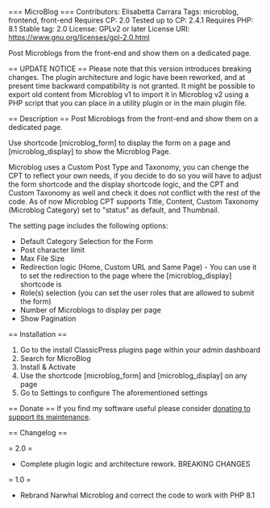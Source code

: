 === MicroBlog ===
Contributors: Elisabetta Carrara
Tags: microblog, frontend, front-end
Requires CP: 2.0
Tested up to CP: 2.4.1
Requires PHP: 8.1
Stable tag: 2.0
License: GPLv2 or later
License URI: https://www.gnu.org/licenses/gpl-2.0.html

Post Microblogs from the front-end and show them on a dedicated page.

== UPDATE NOTICE ==
Please note that this version introduces breaking changes. The plugin architecture and logic have been reworked, and at present time backward compatibility is not granted. It might be possible to export old content from Microblog v1 to import it in Microblog v2 using a PHP script that you can place in a utility plugin or in the main plugin file.

== Description ==
Post Microblogs from the front-end and show them on a dedicated page.

Use shortcode [microblog_form] to display the form on a page and [microblog_display] to show the Microblog Page.

Microblog uses a Custom Post Type and Taxonomy, you can chenge the CPT to reflect your own needs, if you decide to do so you will have to adjust the form shortcode and the display shortcode logic, and the CPT and Custom Taxonomy as well and check it does not conflict with the rest of the code. As of now Microblog CPT supports Title, Content, Custom Taxonomy (Microblog Category) set to "status" as default, and Thumbnail.

The setting page includes the following options:
- Default Category Selection for the Form
- Post character limit
- Max File Size
- Redirection logic (Home, Custom URL and Same Page) - You can use it to set the redirection to the page where the [microblog_display] shortcode is
- Role(s) selection (you can set the user roles that are allowed to submit the form)
- Number of Microblogs to display per page
- Show Pagination

== Installation ==

1. Go to the install ClassicPress plugins page within your admin dashboard
2. Search for MicroBlog
3. Install & Activate
4. Use the shortcode [microblog_form] and [microblog_display] on any page
5. Go to Settings to configure The aforementioned settings

== Donate ==
If you find my software useful please consider [donating to support its maintenance](https://donate.stripe.com/3cI14n0hv1PCcx7ccS9ws01).

== Changelog ==

= 2.0 =
* Complete plugin logic and architecture rework. BREAKING CHANGES

= 1.0 =
* Rebrand Narwhal Microblog and correct the code to work with PHP 8.1
